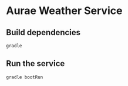# Aurae Weather Service

## Build dependencies
```
gradle
```

## Run the service
```
gradle bootRun
```
